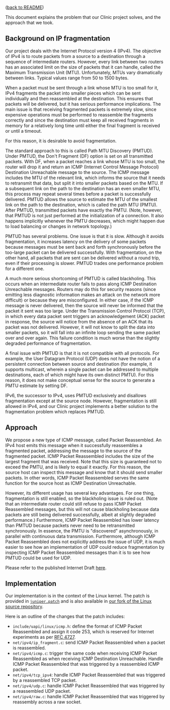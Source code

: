 ([back to README](../README.md))

This document explains the problem that our Clinic project solves, and
the approach that we took.

## Background on IP fragmentation

Our project deals with the Internet Protocol version 4 (IPv4). The
objective of IPv4 is to route packets from a source to a destination
through a sequence of intermediate routers. However, every link
between two routers has an associated limit on the size of packets
that it can handle, called the Maximum Transmission Unit (MTU).
Unfortunately, MTUs vary dramatically between links. Typical values
range from 50 to 1500 bytes.

When a packet must be sent through a link whose MTU is too small for
it, IPv4 fragments the packet into smaller pieces which can be sent
individually and then reassembled at the destination. This ensures
that packets will be delivered, but it has serious performance
implications. The main issue is that receiving fragmented packets is
extremely slow, since expensive operations must be performed to
reassemble the fragments correctly and since the destination must keep
all received fragments in memory for a relatively long time until
either the final fragment is received or until a timeout.

For this reason, it is desirable to avoid fragmentation.

The standard approach to this is called Path MTU Discovery (PMTUD).
Under PMTUD, the Don't Fragment (DF) option is set on all transmitted
packets. With DF, when a packet reaches a link whose MTU is too small,
the router will drop it and return an ICMP (Internet Control Message
Protocol) Destination Unreachable message to the source. The ICMP
message includes the MTU of the relevant link, which informs the
source that it needs to retransmit that data, but split it into
smaller packets based on the MTU. If a subsequent link on the path to
the destination has an even smaller MTU, this process may repeat
several times before a packet is successfully delivered. PMTUD allows
the source to estimate the MTU of the smallest link on the path to the
destination, which is called the path MTU (PMTU). After PMTUD,
transmitted packets have exactly the PMTU. (Note, however, that PMTUD
is not just performed at the initialization of a connection. It also
happens implicitly whenever the PMTU decreases, which might happen due
to load balancing or changes in network topology.)

PMTUD has several problems. One issue is that it is slow. Although it
avoids fragmentation, it increases latency on the delivery of some
packets because messages must be sent back and forth synchronously
before the too-large packet can be delivered successfully. With
fragmentation, on the other hand, all packets that are sent can be
delivered without a round trip, even if their processing is slower.
PMTUD trades one performance problem for a different one.

A much more serious shortcoming of PMTUD is called blackholing. This
occurs when an intermediate router fails to pass along ICMP
Destination Unreachable messages. Routers may do this for security
reasons (since emitting less diagnostic information makes an attack on
the network more difficult) or because they are misconfigured. In
either case, if the ICMP message is never delivered, then the source
will never be informed that the packet it sent was too large. Under
the Transmission Control Protocol (TCP), in which every data packet
sent triggers an acknowledgement (ACK) packet in response, the source
will notice from the absence of an ACK that its packet was not
delivered. However, it will not know to split the data into smaller
packets, so it will fall into an infinite loop sending the same packet
over and over again. This failure condition is much worse than the
slightly degraded performance of fragmentation.

A final issue with PMTUD is that it is not compatible with all
protocols. For example, the User Datagram Protocol (UDP) does not have
the notion of a persistent connection between source and destination
(for example, it supports multicast, wherein a single packet can be
addressed to multiple destinations, each of which might have its own
distinct PMTU). For this reason, it does not make conceptual sense for
the source to generate a PMTU estimate by setting DF.

IPv6, the successor to IPv4, uses PMTUD exclusively and disallows
fragmentation except at the source node. However, fragmentation is
still allowed in IPv4, and our Clinic project implements a better
solution to the fragmentation problem which replaces PMTUD.

## Approach

We propose a new type of ICMP message, called Packet Reassembled. An
IPv4 host emits this message when it successfully reassembles a
fragmented packet, addressing the message to the source of the
fragmented packet. ICMP Packet Reassembled includes the size of the
largest fragment that was received. Note that this size is guaranteed
not to exceed the PMTU, and is likely to equal it exactly. For this
reason, the source host can inspect this message and know that it
should send smaller packets. In other words, ICMP Packet Reassembled
serves the same function for the source host as ICMP Destination
Unreachable.

However, its different usage has several key advantages. For one
thing, fragmentation is still enabled, so the blackholing issue is
ruled out. (Note that an intermediate router could still refuse to
pass ICMP Packet Reassembled messages, but this will not cause
blackholing because data packets are still being delivered
successfully, albeit at slightly degraded performance.) Furthermore,
ICMP Packet Reassembled has lower latency than PMTUD because packets
never need to be retransmitted synchronously. In essence, the PMTU is
"discovered" asynchronously, in parallel with continuous data
transmission. Furthermore, although ICMP Packet Reassembled does not
explicitly address the issue of UDP, it is much easier to see how an
implementation of UDP could reduce fragmentation by inspecting ICMP
Packet Reassembled messages than it is to see how PMTUD could be used
for UDP.

Please refer to the published Internet Draft
[here](https://tools.ietf.org/html/draft-bonica-intarea-lossless-pmtud-01).

## Implementation

Our implementation is in the context of the Linux kernel. The patch is
provided in [`juniper.patch`](../juniper.patch) and is also available
in [our fork of the Linux source
repository](https://github.com/raxod502/juniper-linux/tree/juniper).

Here is an outline of the changes that the patch includes:

* `include/uapi/linux/icmp.h`: define the format of ICMP Packet
  Reassembled and assign it code 253, which is reserved for Internet
  experiments as per [RFC 4727](https://tools.ietf.org/html/rfc4727).
* `net/ipv4/ip_fragment.c`: send ICMP Packet Reassembled when a packet
  is reassembled.
* `net/ipv4/icmp.c`: trigger the same code when receiving ICMP Packet
  Reassembled as when receiving ICMP Destination Unreachable. Handle
  ICMP Packet Reassembled that was triggered by a reassembled ICMP
  packet.
* `net/ipv4/tcp_ipv4`: handle ICMP Packet Reassembled that was
  triggered by a reassembled TCP packet.
* `net/ipv4/udp.c`: handle ICMP Packet Reassembled that was triggered
  by a reassembled UDP packet.
* `net/ipv4/raw.c`: handle ICMP Packet Reassembled that was triggered
  by reassembly across a raw socket.
